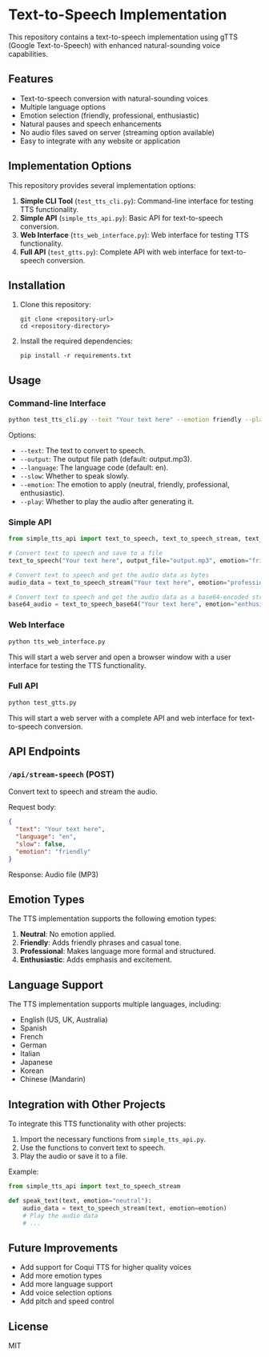 # Text-to-Speech Implementation

This repository contains a text-to-speech implementation using gTTS (Google Text-to-Speech) with enhanced natural-sounding voice capabilities.

## Features

- Text-to-speech conversion with natural-sounding voices
- Multiple language options
- Emotion selection (friendly, professional, enthusiastic)
- Natural pauses and speech enhancements
- No audio files saved on server (streaming option available)
- Easy to integrate with any website or application

## Implementation Options

This repository provides several implementation options:

1. **Simple CLI Tool** (`test_tts_cli.py`): Command-line interface for testing TTS functionality.
2. **Simple API** (`simple_tts_api.py`): Basic API for text-to-speech conversion.
3. **Web Interface** (`tts_web_interface.py`): Web interface for testing TTS functionality.
4. **Full API** (`test_gtts.py`): Complete API with web interface for text-to-speech conversion.

## Installation

1. Clone this repository:
   ```
   git clone <repository-url>
   cd <repository-directory>
   ```

2. Install the required dependencies:
   ```
   pip install -r requirements.txt
   ```

## Usage

### Command-line Interface

```bash
python test_tts_cli.py --text "Your text here" --emotion friendly --play
```

Options:
- `--text`: The text to convert to speech.
- `--output`: The output file path (default: output.mp3).
- `--language`: The language code (default: en).
- `--slow`: Whether to speak slowly.
- `--emotion`: The emotion to apply (neutral, friendly, professional, enthusiastic).
- `--play`: Whether to play the audio after generating it.

### Simple API

```python
from simple_tts_api import text_to_speech, text_to_speech_stream, text_to_speech_base64

# Convert text to speech and save to a file
text_to_speech("Your text here", output_file="output.mp3", emotion="friendly")

# Convert text to speech and get the audio data as bytes
audio_data = text_to_speech_stream("Your text here", emotion="professional")

# Convert text to speech and get the audio data as a base64-encoded string
base64_audio = text_to_speech_base64("Your text here", emotion="enthusiastic")
```

### Web Interface

```bash
python tts_web_interface.py
```

This will start a web server and open a browser window with a user interface for testing the TTS functionality.

### Full API

```bash
python test_gtts.py
```

This will start a web server with a complete API and web interface for text-to-speech conversion.

## API Endpoints

### `/api/stream-speech` (POST)

Convert text to speech and stream the audio.

Request body:
```json
{
  "text": "Your text here",
  "language": "en",
  "slow": false,
  "emotion": "friendly"
}
```

Response: Audio file (MP3)

## Emotion Types

The TTS implementation supports the following emotion types:

1. **Neutral**: No emotion applied.
2. **Friendly**: Adds friendly phrases and casual tone.
3. **Professional**: Makes language more formal and structured.
4. **Enthusiastic**: Adds emphasis and excitement.

## Language Support

The TTS implementation supports multiple languages, including:

- English (US, UK, Australia)
- Spanish
- French
- German
- Italian
- Japanese
- Korean
- Chinese (Mandarin)

## Integration with Other Projects

To integrate this TTS functionality with other projects:

1. Import the necessary functions from `simple_tts_api.py`.
2. Use the functions to convert text to speech.
3. Play the audio or save it to a file.

Example:

```python
from simple_tts_api import text_to_speech_stream

def speak_text(text, emotion="neutral"):
    audio_data = text_to_speech_stream(text, emotion=emotion)
    # Play the audio data
    # ...
```

## Future Improvements

- Add support for Coqui TTS for higher quality voices
- Add more emotion types
- Add more language support
- Add voice selection options
- Add pitch and speed control

## License

MIT
